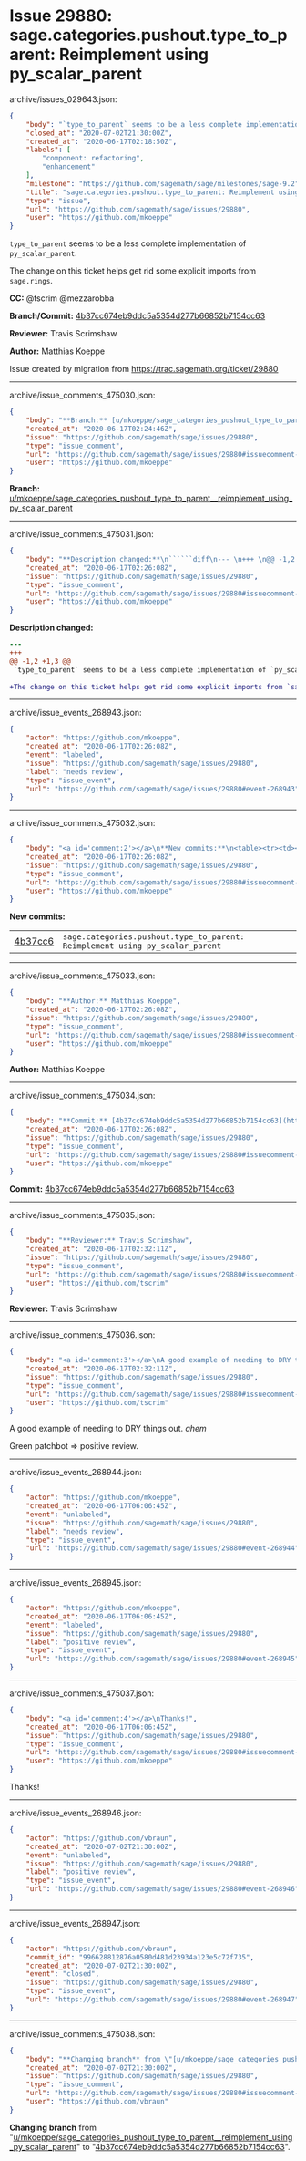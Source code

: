 # Issue 29880: sage.categories.pushout.type_to_parent: Reimplement using py_scalar_parent

archive/issues_029643.json:
```json
{
    "body": "`type_to_parent` seems to be a less complete implementation of `py_scalar_parent`.\n\nThe change on this ticket helps get rid some explicit imports from `sage.rings`.\n\n**CC:**  @tscrim @mezzarobba\n\n**Branch/Commit:** [4b37cc674eb9ddc5a5354d277b66852b7154cc63](https://github.com/sagemath/sagetrac-mirror/commit/4b37cc674eb9ddc5a5354d277b66852b7154cc63)\n\n**Reviewer:** Travis Scrimshaw\n\n**Author:** Matthias Koeppe\n\nIssue created by migration from https://trac.sagemath.org/ticket/29880\n\n",
    "closed_at": "2020-07-02T21:30:00Z",
    "created_at": "2020-06-17T02:18:50Z",
    "labels": [
        "component: refactoring",
        "enhancement"
    ],
    "milestone": "https://github.com/sagemath/sage/milestones/sage-9.2",
    "title": "sage.categories.pushout.type_to_parent: Reimplement using py_scalar_parent",
    "type": "issue",
    "url": "https://github.com/sagemath/sage/issues/29880",
    "user": "https://github.com/mkoeppe"
}
```
`type_to_parent` seems to be a less complete implementation of `py_scalar_parent`.

The change on this ticket helps get rid some explicit imports from `sage.rings`.

**CC:**  @tscrim @mezzarobba

**Branch/Commit:** [4b37cc674eb9ddc5a5354d277b66852b7154cc63](https://github.com/sagemath/sagetrac-mirror/commit/4b37cc674eb9ddc5a5354d277b66852b7154cc63)

**Reviewer:** Travis Scrimshaw

**Author:** Matthias Koeppe

Issue created by migration from https://trac.sagemath.org/ticket/29880





---

archive/issue_comments_475030.json:
```json
{
    "body": "**Branch:** [u/mkoeppe/sage_categories_pushout_type_to_parent__reimplement_using_py_scalar_parent](https://github.com/sagemath/sagetrac-mirror/tree/u/mkoeppe/sage_categories_pushout_type_to_parent__reimplement_using_py_scalar_parent)",
    "created_at": "2020-06-17T02:24:46Z",
    "issue": "https://github.com/sagemath/sage/issues/29880",
    "type": "issue_comment",
    "url": "https://github.com/sagemath/sage/issues/29880#issuecomment-475030",
    "user": "https://github.com/mkoeppe"
}
```

**Branch:** [u/mkoeppe/sage_categories_pushout_type_to_parent__reimplement_using_py_scalar_parent](https://github.com/sagemath/sagetrac-mirror/tree/u/mkoeppe/sage_categories_pushout_type_to_parent__reimplement_using_py_scalar_parent)



---

archive/issue_comments_475031.json:
```json
{
    "body": "**Description changed:**\n``````diff\n--- \n+++ \n@@ -1,2 +1,3 @@\n `type_to_parent` seems to be a less complete implementation of `py_scalar_parent`.\n \n+The change on this ticket helps get rid some explicit imports from `sage.rings`.\n``````\n",
    "created_at": "2020-06-17T02:26:08Z",
    "issue": "https://github.com/sagemath/sage/issues/29880",
    "type": "issue_comment",
    "url": "https://github.com/sagemath/sage/issues/29880#issuecomment-475031",
    "user": "https://github.com/mkoeppe"
}
```

**Description changed:**
``````diff
--- 
+++ 
@@ -1,2 +1,3 @@
 `type_to_parent` seems to be a less complete implementation of `py_scalar_parent`.
 
+The change on this ticket helps get rid some explicit imports from `sage.rings`.
``````




---

archive/issue_events_268943.json:
```json
{
    "actor": "https://github.com/mkoeppe",
    "created_at": "2020-06-17T02:26:08Z",
    "event": "labeled",
    "issue": "https://github.com/sagemath/sage/issues/29880",
    "label": "needs review",
    "type": "issue_event",
    "url": "https://github.com/sagemath/sage/issues/29880#event-268943"
}
```



---

archive/issue_comments_475032.json:
```json
{
    "body": "<a id='comment:2'></a>\n**New commits:**\n<table><tr><td><a href=\"https://github.com/sagemath/sagetrac-mirror/commit/4b37cc674eb9ddc5a5354d277b66852b7154cc63\">4b37cc6</a></td><td><code>sage.categories.pushout.type_to_parent: Reimplement using py_scalar_parent</code></td></tr></table>\n",
    "created_at": "2020-06-17T02:26:08Z",
    "issue": "https://github.com/sagemath/sage/issues/29880",
    "type": "issue_comment",
    "url": "https://github.com/sagemath/sage/issues/29880#issuecomment-475032",
    "user": "https://github.com/mkoeppe"
}
```

<a id='comment:2'></a>
**New commits:**
<table><tr><td><a href="https://github.com/sagemath/sagetrac-mirror/commit/4b37cc674eb9ddc5a5354d277b66852b7154cc63">4b37cc6</a></td><td><code>sage.categories.pushout.type_to_parent: Reimplement using py_scalar_parent</code></td></tr></table>




---

archive/issue_comments_475033.json:
```json
{
    "body": "**Author:** Matthias Koeppe",
    "created_at": "2020-06-17T02:26:08Z",
    "issue": "https://github.com/sagemath/sage/issues/29880",
    "type": "issue_comment",
    "url": "https://github.com/sagemath/sage/issues/29880#issuecomment-475033",
    "user": "https://github.com/mkoeppe"
}
```

**Author:** Matthias Koeppe



---

archive/issue_comments_475034.json:
```json
{
    "body": "**Commit:** [4b37cc674eb9ddc5a5354d277b66852b7154cc63](https://github.com/sagemath/sagetrac-mirror/commit/4b37cc674eb9ddc5a5354d277b66852b7154cc63)",
    "created_at": "2020-06-17T02:26:08Z",
    "issue": "https://github.com/sagemath/sage/issues/29880",
    "type": "issue_comment",
    "url": "https://github.com/sagemath/sage/issues/29880#issuecomment-475034",
    "user": "https://github.com/mkoeppe"
}
```

**Commit:** [4b37cc674eb9ddc5a5354d277b66852b7154cc63](https://github.com/sagemath/sagetrac-mirror/commit/4b37cc674eb9ddc5a5354d277b66852b7154cc63)



---

archive/issue_comments_475035.json:
```json
{
    "body": "**Reviewer:** Travis Scrimshaw",
    "created_at": "2020-06-17T02:32:11Z",
    "issue": "https://github.com/sagemath/sage/issues/29880",
    "type": "issue_comment",
    "url": "https://github.com/sagemath/sage/issues/29880#issuecomment-475035",
    "user": "https://github.com/tscrim"
}
```

**Reviewer:** Travis Scrimshaw



---

archive/issue_comments_475036.json:
```json
{
    "body": "<a id='comment:3'></a>\nA good example of needing to DRY things out. *ahem*\n\nGreen patchbot => positive review.",
    "created_at": "2020-06-17T02:32:11Z",
    "issue": "https://github.com/sagemath/sage/issues/29880",
    "type": "issue_comment",
    "url": "https://github.com/sagemath/sage/issues/29880#issuecomment-475036",
    "user": "https://github.com/tscrim"
}
```

<a id='comment:3'></a>
A good example of needing to DRY things out. *ahem*

Green patchbot => positive review.



---

archive/issue_events_268944.json:
```json
{
    "actor": "https://github.com/mkoeppe",
    "created_at": "2020-06-17T06:06:45Z",
    "event": "unlabeled",
    "issue": "https://github.com/sagemath/sage/issues/29880",
    "label": "needs review",
    "type": "issue_event",
    "url": "https://github.com/sagemath/sage/issues/29880#event-268944"
}
```



---

archive/issue_events_268945.json:
```json
{
    "actor": "https://github.com/mkoeppe",
    "created_at": "2020-06-17T06:06:45Z",
    "event": "labeled",
    "issue": "https://github.com/sagemath/sage/issues/29880",
    "label": "positive review",
    "type": "issue_event",
    "url": "https://github.com/sagemath/sage/issues/29880#event-268945"
}
```



---

archive/issue_comments_475037.json:
```json
{
    "body": "<a id='comment:4'></a>\nThanks!",
    "created_at": "2020-06-17T06:06:45Z",
    "issue": "https://github.com/sagemath/sage/issues/29880",
    "type": "issue_comment",
    "url": "https://github.com/sagemath/sage/issues/29880#issuecomment-475037",
    "user": "https://github.com/mkoeppe"
}
```

<a id='comment:4'></a>
Thanks!



---

archive/issue_events_268946.json:
```json
{
    "actor": "https://github.com/vbraun",
    "created_at": "2020-07-02T21:30:00Z",
    "event": "unlabeled",
    "issue": "https://github.com/sagemath/sage/issues/29880",
    "label": "positive review",
    "type": "issue_event",
    "url": "https://github.com/sagemath/sage/issues/29880#event-268946"
}
```



---

archive/issue_events_268947.json:
```json
{
    "actor": "https://github.com/vbraun",
    "commit_id": "996628812876a0580d481d23934a123e5c72f735",
    "created_at": "2020-07-02T21:30:00Z",
    "event": "closed",
    "issue": "https://github.com/sagemath/sage/issues/29880",
    "type": "issue_event",
    "url": "https://github.com/sagemath/sage/issues/29880#event-268947"
}
```



---

archive/issue_comments_475038.json:
```json
{
    "body": "**Changing branch** from \"[u/mkoeppe/sage_categories_pushout_type_to_parent__reimplement_using_py_scalar_parent](https://github.com/sagemath/sagetrac-mirror/tree/u/mkoeppe/sage_categories_pushout_type_to_parent__reimplement_using_py_scalar_parent)\" to \"[4b37cc674eb9ddc5a5354d277b66852b7154cc63](https://github.com/sagemath/sagetrac-mirror/commit/4b37cc674eb9ddc5a5354d277b66852b7154cc63)\".",
    "created_at": "2020-07-02T21:30:00Z",
    "issue": "https://github.com/sagemath/sage/issues/29880",
    "type": "issue_comment",
    "url": "https://github.com/sagemath/sage/issues/29880#issuecomment-475038",
    "user": "https://github.com/vbraun"
}
```

**Changing branch** from "[u/mkoeppe/sage_categories_pushout_type_to_parent__reimplement_using_py_scalar_parent](https://github.com/sagemath/sagetrac-mirror/tree/u/mkoeppe/sage_categories_pushout_type_to_parent__reimplement_using_py_scalar_parent)" to "[4b37cc674eb9ddc5a5354d277b66852b7154cc63](https://github.com/sagemath/sagetrac-mirror/commit/4b37cc674eb9ddc5a5354d277b66852b7154cc63)".
